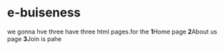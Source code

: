 # e-buiseness
we gonna hve three have three html pages.for the
**1**Home page
**2**About us page
**3**Join is pahe
